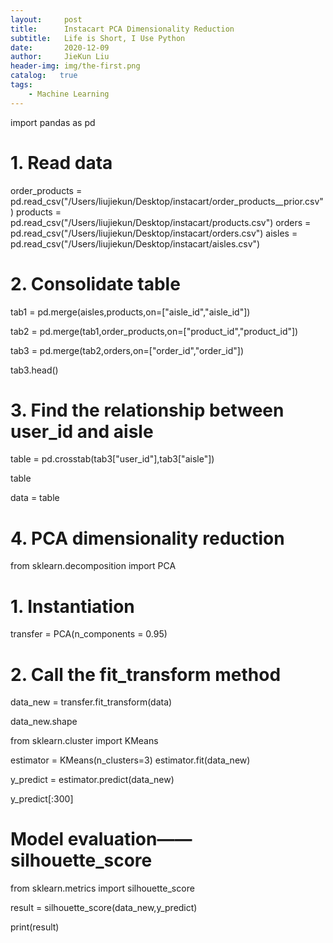 ```yaml
---
layout:     post
title:      Instacart PCA Dimensionality Reduction
subtitle:   Life is Short, I Use Python
date:       2020-12-09
author:     JieKun Liu
header-img: img/the-first.png
catalog:   true
tags:
    - Machine Learning
---
```





import pandas as pd

# 1. Read data
order_products = pd.read_csv("/Users/liujiekun/Desktop/instacart/order_products__prior.csv")
products = pd.read_csv("/Users/liujiekun/Desktop/instacart/products.csv")
orders = pd.read_csv("/Users/liujiekun/Desktop/instacart/orders.csv")
aisles = pd.read_csv("/Users/liujiekun/Desktop/instacart/aisles.csv")


# 2. Consolidate table
tab1 = pd.merge(aisles,products,on=["aisle_id","aisle_id"])

tab2 = pd.merge(tab1,order_products,on=["product_id","product_id"])

tab3 = pd.merge(tab2,orders,on=["order_id","order_id"])

tab3.head()

# 3. Find the relationship between user_id and aisle
table = pd.crosstab(tab3["user_id"],tab3["aisle"])

table

data = table

# 4. PCA dimensionality reduction
from sklearn.decomposition import PCA

# 1. Instantiation
transfer = PCA(n_components = 0.95)
# 2. Call the fit_transform method
data_new = transfer.fit_transform(data)

data_new.shape



from sklearn.cluster import KMeans

estimator = KMeans(n_clusters=3)
estimator.fit(data_new)

y_predict = estimator.predict(data_new)

y_predict[:300]

# Model evaluation——silhouette_score
from sklearn.metrics import silhouette_score

result = silhouette_score(data_new,y_predict)




print(result)

